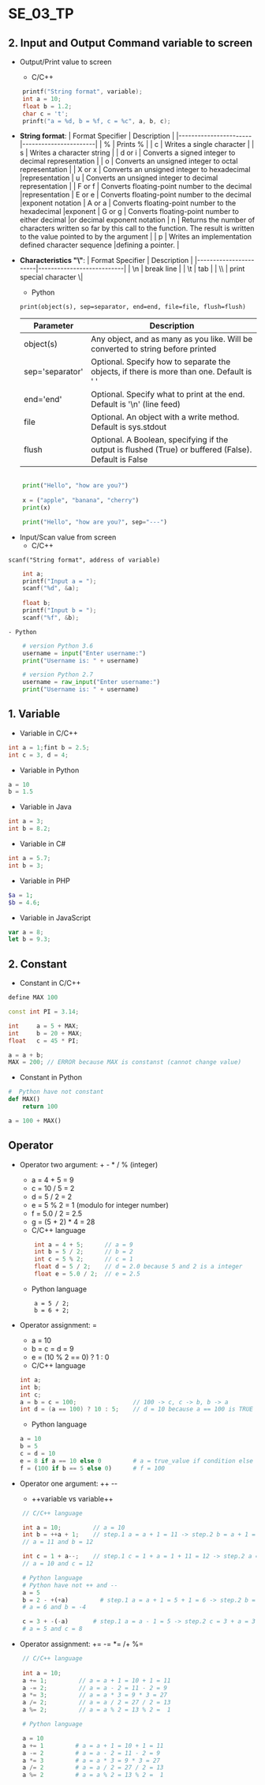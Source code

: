 # SE_03_TP

## 2. Input and Output Command variable to screen

- Output/Print value to screen

    - C/C++

```c++
    printf("String format", variable);
    int a = 10; 
    float b = 1.2;
    char c = 't';
    prinft("a = %d, b = %f, c = %c", a, b, c);
```

- **String format**: 
    | Format Specifier      | Description           |
    |-----------------------|-----------------------|
    | %	                    | Prints %              |
    | c	                    | Writes a single character |
    | s                     | Writes a character string |
    | d or i                | Converts a signed integer to decimal representation |
    | o                     | Converts an unsigned integer to octal representation |
    | X or x                | Converts an unsigned integer to hexadecimal  |representation
    | u                     | Converts an unsigned integer to decimal representation |
    | F or f                | Converts floating-point number to the decimal  |representation
    | E or e	            | Converts floating-point number to the decimal  |exponent notation
    | A or a	            | Converts floating-point number to the hexadecimal  |exponent
    | G or g	            | Converts floating-point number to either decimal  |or decimal exponent notation
    | n	                    | Returns the number of characters written so far by this call to the function. The result is written to the value pointed to by the argument |
    | p                     | Writes an implementation defined character sequence  |defining a pointer. |

- **Characteristics "\\"**:
    | Format Specifier      | Description               |
    |-----------------------|---------------------------|
    | \n                    | break line                |
    | \t                    | tab                       |
    | \\\                   | print special character \\|


    - Python

    ``` print(object(s), sep=separator, end=end, file=file, flush=flush) ```

    | Parameter         | Description                   |
    |-------------------|-------------------------------|
    | object(s)	        | Any object, and as many as you like. Will be converted to string before printed |
    | sep='separator'   | Optional. Specify how to separate the objects, if there is more than one. Default is ' ' |
    | end='end'	        | Optional. Specify what to print at the end. Default is '\n' (line feed) |
    | file	            | Optional. An object with a write method. Default is sys.stdout |
    | flush	            |Optional. A Boolean, specifying if the output is flushed (True) or buffered (False). Default is False |

```python
    
    print("Hello", "how are you?")
    
    x = ("apple", "banana", "cherry")
    print(x)

    print("Hello", "how are you?", sep="---")
```

- Input/Scan value from screen
    - C/C++

``` scanf("String format", address of variable) ```

```c++
    int a;
    printf("Input a = ");
    scanf("%d", &a);
    
    float b; 
    printf("Input b = ");
    scanf("%f", &b);
```

    - Python

```python
    # version Python 3.6
    username = input("Enter username:")
    print("Username is: " + username)

    # version Python 2.7
    username = raw_input("Enter username:")
    print("Username is: " + username)
```

## 1. Variable
    
- Variable in C/C++

``` c++
int a = 1;fint b = 2.5; 
int c = 3, d = 4;
```

- Variable in Python

```python
a = 10
b = 1.5
```

- Variable in Java

```java
int a = 3;
int b = 8.2;
```

- Variable in C#

```c#
int a = 5.7;
int b = 3;
```

- Variable in PHP

```php
$a = 1; 
$b = 4.6;
```

- Variable in JavaScript

```javascript
var a = 8; 
let b = 9.3;
```

## 2. Constant

- Constant in C/C++

```c++
define MAX 100

const int PI = 3.14;

int     a = 5 + MAX;
int     b = 20 + MAX;
float   c = 45 * PI;

a = a + b;
MAX = 200; // ERROR because MAX is constanst (cannot change value)
```

- Constant in Python

```python
#  Python have not constant
def MAX()
    return 100

a = 100 + MAX()
```

## Operator

- Operator two argument: + - * / % (integer)
    - a = 4 + 5 = 9
    - c = 10 / 5 = 2
    - d = 5 / 2 = 2
    - e = 5 % 2 = 1 (modulo for integer number)
    - f = 5.0 / 2 = 2.5 
    - g = (5 + 2) * 4 = 28
    - C/C++ language
    
    ```c++
        int a = 4 + 5;      // a = 9
        int b = 5 / 2;      // b = 2
        int c = 5 % 2;      // c = 1
        float d = 5 / 2;    // d = 2.0 because 5 and 2 is a integer
        float e = 5.0 / 2;  // e = 2.5
    ```

    - Python language

    ```pthon
        a = 5 / 2; 
        b = 6 + 2;
    ```

- Operator assignment: =
    - a = 10
    - b = c = d = 9
    - e = (10 % 2 == 0) ? 1 : 0
    - C/C++ language

    ```c++
    int a;
    int b; 
    int c; 
    a = b = c = 100;                // 100 -> c, c -> b, b -> a
    int d = (a == 100) ? 10 : 5;    // d = 10 because a == 100 is TRUE
    ```

    - Python language

    ```python
    a = 10
    b = 5
    c = d = 10
    e = 8 if a == 10 else 0         # a = true_value if condition else false_value
    f = (100 if b == 5 else 0)      # f = 100
    ```

- Operator one argument: ++ --
    - ++variable vs variable++

```c++
    // C/C++ language

    int a = 10;         // a = 10
    int b = ++a + 1;    // step.1 a = a + 1 = 11 -> step.2 b = a + 1 = 11 + 1 = 12
    // a = 11 and b = 12

    int c = 1 + a--;    // step.1 c = 1 + a = 1 + 11 = 12 -> step.2 a = a - 1
    // a = 10 and c = 12
```

```python
    # Python language
    # Python have not ++ and --
    a = 5
    b = 2 - +(+a)         # step.1 a = a + 1 = 5 + 1 = 6 -> step.2 b = 2 - a = 2 - 6 = -4
    # a = 6 and b = -4

    c = 3 + -(-a)       # step.1 a = a - 1 = 5 -> step.2 c = 3 + a = 3 + 5 = 8
    # a = 5 and c = 8
```

- Operator assignment: += -= *= /+ %=

```c++
    // C/C++ language
    
    int a = 10;
    a += 1;         // a = a + 1 = 10 + 1 = 11 
    a -= 2;         // a = a - 2 = 11 - 2 = 9
    a *= 3;         // a = a * 3 = 9 * 3 = 27
    a /= 2;         // a = a / 2 = 27 / 2 = 13
    a %= 2;         // a = a % 2 = 13 % 2 =  1         
```

```python
    # Python language

    a = 10
    a += 1         # a = a + 1 = 10 + 1 = 11 
    a -= 2         # a = a - 2 = 11 - 2 = 9
    a *= 3         # a = a * 3 = 9 * 3 = 27
    a /= 2         # a = a / 2 = 27 / 2 = 13
    a %= 2         # a = a % 2 = 13 % 2 =  1  
```
